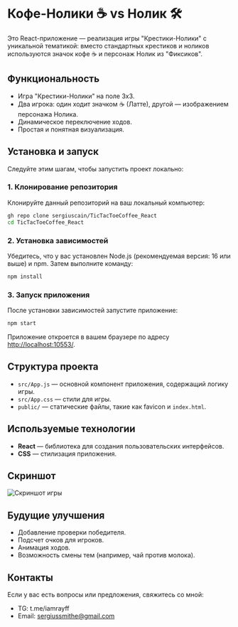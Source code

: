 # Кофе-Нолики ☕ vs Нолик 🛠️

Это React-приложение — реализация игры "Крестики-Нолики" с уникальной тематикой: вместо стандартных крестиков и ноликов используются значок кофе ☕ и персонаж Нолик из "Фиксиков".

## Функциональность
- Игра "Крестики-Нолики" на поле 3x3.
- Два игрока: один ходит значком ☕ (Латте), другой — изображением персонажа Нолика.
- Динамическое переключение ходов.
- Простая и понятная визуализация.

## Установка и запуск

Следуйте этим шагам, чтобы запустить проект локально:

### 1. Клонирование репозитория
Клонируйте данный репозиторий на ваш локальный компьютер:
```bash
gh repo clone sergiuscain/TicTacToeCoffee_React
cd TicTacToeCoffee_React
```

### 2. Установка зависимостей
Убедитесь, что у вас установлен Node.js (рекомендуемая версия: 16 или выше) и npm. Затем выполните команду:
```bash
npm install
```

### 3. Запуск приложения
После установки зависимостей запустите приложение:
```bash
npm start
```

Приложение откроется в вашем браузере по адресу [http://localhost:10553/](http://localhost:10553/).

## Структура проекта
- `src/App.js` — основной компонент приложения, содержащий логику игры.
- `src/App.css` — стили для игры.
- `public/` — статические файлы, такие как favicon и `index.html`.

## Используемые технологии
- **React** — библиотека для создания пользовательских интерфейсов.
- **CSS** — стилизация приложения.

## Скриншот
![Скриншот игры](![image](https://github.com/user-attachments/assets/35cfc995-be9c-48ca-a08f-ecc45d38a0c6)
)

## Будущие улучшения
- Добавление проверки победителя.
- Подсчет очков для игроков.
- Анимация ходов.
- Возможность смены тем (например, чай против молока).

## Контакты
Если у вас есть вопросы или предложения, свяжитесь со мной:
- TG: t.me/iamrayff 
- Email: sergiussmithe@gmail.com
